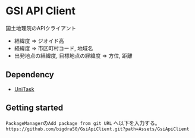 # GSI API Client

国土地理院のAPIクライアント

- 経緯度 => ジオイド高
- 経緯度 => 市区町村コード, 地域名
- 出発地点の経緯度, 目標地点の経緯度 => 方位, 距離

## Dependency

- [UniTask](https://github.com/cysharp/unitask)

## Getting started

 `PackageManager`の`Add package from git URL` へ以下を入力する｡
   `https://github.com/bigdra50/GsiApiClient.git?path=Assets/GsiApiClient`
